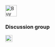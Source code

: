 <a href='https://ko-fi.com/U6U1YYQO8' target='_blank'><img height='36' style='border:0px;height:36px;' src='https://storage.ko-fi.com/cdn/kofi2.png?v=3' border='0' alt='Buy Me a Coffee at ko-fi.com' /></a>

### Discussion group
[<img align="left" alt="Divarion-D | VK" width="22px" src="https://cdn.jsdelivr.net/npm/simple-icons@v3/icons/telegram.svg" />]([https://t.me/Divarion_D](https://t.me/+Z6pJHzrvrMEyMDYy))
